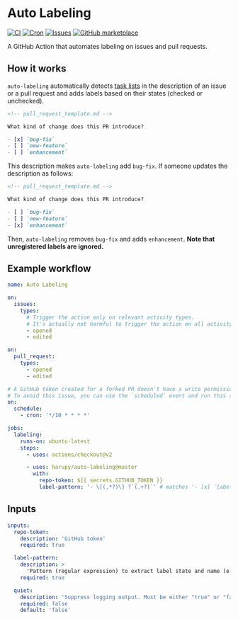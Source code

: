 # Auto Labeling

[![CI](https://github.com/harupy/auto-labeling/workflows/CI/badge.svg)](https://github.com/harupy/auto-labeling/actions?query=workflow%3ACI)
[![Cron](https://github.com/harupy/auto-labeling/workflows/Cron/badge.svg)](https://github.com/harupy/auto-labeling/actions?query=workflow%3ACron)
[![Issues](https://github.com/harupy/auto-labeling/workflows/Issues/badge.svg)](https://github.com/harupy/auto-labeling/actions?query=workflow%3AIssues)
[![GitHub marketplace](https://img.shields.io/badge/marketplace-auto--labeling-brightgreen?logo=github)](https://github.com/marketplace/actions/auto-labeling)

A GitHub Action that automates labeling on issues and pull requests.

## How it works

`auto-labeling` automatically detects [task lists](https://help.github.com/en/github/managing-your-work-on-github/about-task-lists) in the description of an issue or a pull request and adds labels based on their states (checked or unchecked).

```markdown
<!-- pull_request_template.md -->

What kind of change does this PR introduce?

- [x] `bug-fix`
- [ ] `new-feature`
- [ ] `enhancement`
```

This description makes `auto-labeling` add `bug-fix`. If someone updates the description as follows:

```markdown
<!-- pull_request_template.md -->

What kind of change does this PR introduce?

- [ ] `bug-fix`
- [ ] `new-feature`
- [x] `enhancement`
```

Then, `auto-labeling` removes `bug-fix` and adds `enhancement`. **Note that unregistered labels are ignored.**

## Example workflow

```yml
name: Auto Labeling

on:
  issues:
    types:
      # Trigger the action only on relevant activity types.
      # It's actually not harmful to trigger the action on all activity types.
      - opened
      - edited

on:
  pull_request:
    types:
      - opened
      - edited

# A GitHub token created for a forked PR doesn't have a write permission required to add labels.
# To avoid this issue, you can use the `scheduled` event and run this action on a certain interval.
on:
  schedule:
    - cron: '*/10 * * * *'

jobs:
  labeling:
    runs-on: ubuntu-latest
    steps:
      - uses: actions/checkout@v2

      - uses: harupy/auto-labeling@master
        with:
          repo-token: ${{ secrets.GITHUB_TOKEN }}
          label-pattern: '- \[(.*?)\] ?`(.+?)`' # matches '- [x] `label`'
```

## Inputs

```yml
inputs:
  repo-token:
    description: 'GitHub token'
    required: true

  label-pattern:
    description: >
      'Pattern (regular expression) to extract label state and name (e.g. "- \[(.*?)\] ?`(.+?)`").'
    required: true

  quiet:
    description: 'Suppress logging output. Must be either "true" or "false"'
    required: false
    default: 'false'
```
